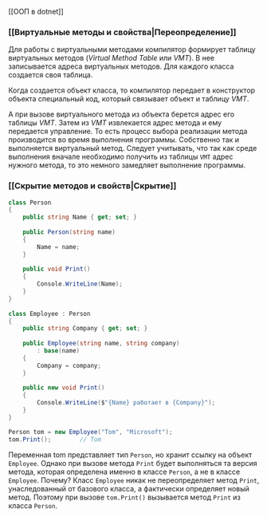 [[ООП в dotnet]]

### [[Виртуальные методы и свойства|Переопределение]]

Для работы с виртуальными методами компилятор формирует таблицу виртуальных методов (_Virtual Method Table_ или _VMT_). В нее записывается адреса виртуальных методов. Для каждого класса создается своя таблица.

Когда создается объект класса, то компилятор передает в конструктор объекта специальный код, который связывает объект и таблицу _VMT_.

А при вызове виртуального метода из объекта берется адрес его таблицы _VMT_. Затем из _VMT_ извлекается адрес метода и ему передается управление. То есть процесс выбора реализации метода производится во время выполнения программы. Собственно так и выполняется виртуальный метод. Следует учитывать, что так как среде выполнения вначале необходимо получить из таблицы `VMT` адрес нужного метода, то это немного замедляет выполнение программы.

### [[Скрытие методов и свойств|Скрытие]]

``` cs 
class Person
{
    public string Name { get; set; }
    
    public Person(string name)
    {
        Name = name;
    }
	
    public void Print()
    {
        Console.WriteLine(Name);
    }
}
 
class Employee : Person
{
    public string Company { get; set; }
    
    public Employee(string name, string company)
        : base(name)
    {
        Company = company;
    }
    
    public new void Print()
    {
        Console.WriteLine($"{Name} работает в {Company}");
    }
}
```

``` cs 
Person tom = new Employee("Tom", "Microsoft");
tom.Print();        // Tom
```

Переменная tom представляет тип `Person`, но хранит ссылку на объект `Employee`. Однако при вызове метода `Print` будет выполняться та версия метода, которая определена именно в классе `Person`, а не в классе `Employee`. Почему? Класс `Employee` никак не переопределяет метод `Print`, унаследованный от базового класса, а фактически определяет новый метод. Поэтому при вызове `tom.Print()` вызывается метод `Print` из класса `Person`.
